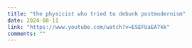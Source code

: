 ```yaml
---
title: "the physicist who tried to debunk postmodernism"
date: 2024-08-11
link: "https://www.youtube.com/watch?v=ESEFUaEA7kk"
comments: ""
---
```


